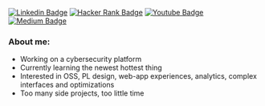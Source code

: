 [![Linkedin Badge](https://shields.io/badge/linkedin-linkedin?logo=linkedin&color=0077b6&style=for-the-badge)](https://www.linkedin.com/in/abdulhdr/)
[![Hacker Rank Badge](https://shields.io/badge/hackerrank-hackerrank?logo=hackerrank&color=ffffff&style=for-the-badge)](https://www.hackerrank.com/abdulhdr1/)
[![Youtube Badge](https://shields.io/badge/youtube-youtube?logo=youtube&color=d62828&style=for-the-badge)](https://www.youtube.com/channel/UC_GHTm6yy5oMJ15H1iu6wxA)
[![Medium Badge](https://shields.io/badge/medium-medium?logo=medium&color=000000&style=for-the-badge)](https://medium.com/@abdulhdr)

### About me:
- Working on a cybersecurity platform
- Currently learning the newest hottest thing
- Interested in OSS, PL design, web-app experiences, analytics, complex interfaces and optimizations
- Too many side projects, too little time
